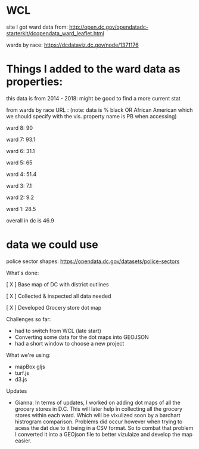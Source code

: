 # WCL

site I got ward data from: http://open.dc.gov/opendatadc-starterkit/dcopendata_ward_leaflet.html

wards by race: https://dcdataviz.dc.gov/node/1371176
# Things I added to the ward data as properties:

this data is from 2014 - 2018: might be good to find a more current stat

from wards by race URL :
(note: data is % black OR African American which
we should specify with the vis.
property name is PB when accessing)

ward 8: 90

ward 7: 93.1

ward 6: 31.1

ward 5: 65

ward 4: 51.4

ward 3: 7.1

ward 2: 9.2

ward 1: 28.5

overall in dc is 46.9

# data we could use
police sector shapes: https://opendata.dc.gov/datasets/police-sectors


What's done:

[ X ] Base map of DC with district outlines

[ X ] Collected & inspected all data needed

[ X ] Developed Grocery store dot map



Challenges so far:

 - had to switch from WCL (late start)
 - Converting some data for the dot maps into GEOJSON
 - had a short window to choose a new project

 What we're using:
 - mapBox gljs
 - turf.js
 - d3.js

 Updates

 - Gianna: In terms of updates, I worked on adding dot maps of all the grocery stores in D.C. This will later help in collecting all the grocery stores within each ward. Which will be vixulized soon by a barchart histrogram comparison. Problems did occur however when trying to acess the dat due to it being in a CSV format. So to combat that problem I converted it into a GEOjson file to better vizulaize and develop the map easier.

